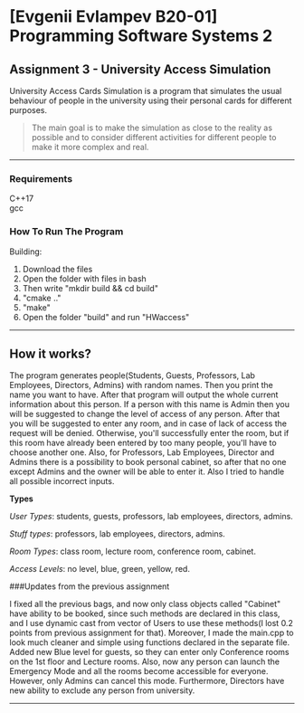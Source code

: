 # [Evgenii Evlampev B20-01] **Programming Software Systems 2**

## Assignment 3 - **University Access Simulation**

University Access Cards Simulation is a program that simulates the usual behaviour of people in the university using their personal cards for different purposes.

> The main goal is to make the simulation as close to the reality as possible and to consider different activities for different people to make it more complex and real.

***

### **Requirements**

C++17  
gcc

### **How To Run The Program**

Building:
1) Download the files
2) Open the folder with files in bash
3) Then write "mkdir build && cd build"
4) "cmake .."
5) "make"
6) Open the folder "build" and run "HWaccess"

***

## How it works?

The program generates people(Students, Guests, Professors, Lab Employees, Directors, Admins) with random names. Then you print the name you want to have. After that program will output the whole current information about this person. If a person with this name is Admin then you will be suggested to change the level of access of any person. After that you will be suggested to enter any room, and in case of lack of access the request will be denied. Otherwise, you'll successfully enter the room, but if this room have already been entered by too many people, you'll have to choose another one. Also, for Professors, Lab Employees, Director and Admins there is a possibility to book personal cabinet, so after that no one except Admins and the owner will be able to enter it. Also I tried to handle all possible incorrect inputs. 

**Types**

*User Types*: students, guests, professors, lab employees, directors, admins.

*Stuff types*: professors, lab employees, directors, admins.

*Room Types*: class room, lecture room, conference room, cabinet.

*Access Levels*: no level, blue, green, yellow, red.

###Updates from the previous assignment

I fixed all the previous bags, and now only class objects called "Cabinet" have ability to be booked, since such methods are declared in this class, and I use dynamic cast from vector of Users to use these methods(I lost 0.2 points from previous assignment for that). Moreover, I made the main.cpp to look much cleaner and simple using functions declared in the separate file. Added new Blue level for guests, so they can enter only Conference rooms on the 1st floor and Lecture rooms. Also, now any person can launch the Emergency Mode and all the rooms become accessible for everyone. However, only Admins can cancel this mode. Furthermore, Directors have new ability to exclude any person from university.


***

